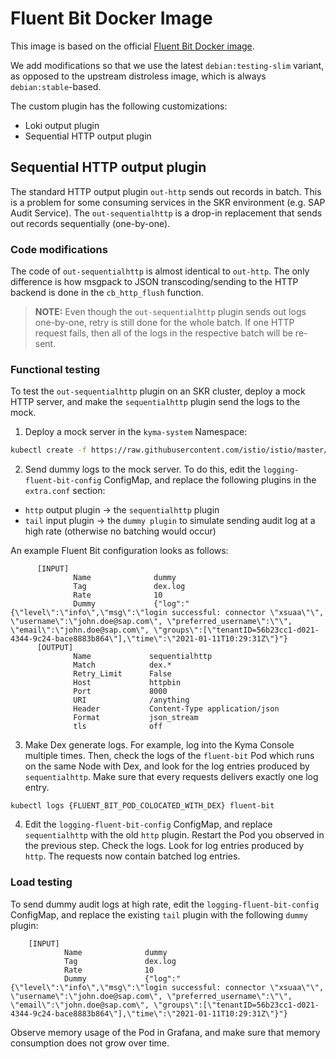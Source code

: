 # Fluent Bit Docker Image

This image is based on the official [Fluent Bit Docker image](https://github.com/fluent/fluent-bit/blob/v1.8.3/dockerfiles/Dockerfile.x86_64).

We add modifications so that we use the latest `debian:testing-slim` variant, as opposed to the upstream distroless image, which is always `debian:stable`-based.

The custom plugin has the following customizations:

* Loki output plugin
* Sequential HTTP output plugin

## Sequential HTTP output plugin

The standard HTTP output plugin `out-http` sends out records in batch. This is a problem for some consuming services in the SKR environment (e.g. SAP Audit Service).
The `out-sequentialhttp` is a drop-in replacement that sends out records sequentially (one-by-one).

### Code modifications

The code of `out-sequentialhttp` is almost identical to `out-http`. The only difference is how msgpack to JSON transcoding/sending to the HTTP backend is done in the `cb_http_flush` function.

> **NOTE:** Even though the `out-sequentialhttp` plugin sends out logs one-by-one, retry is still done for the whole batch. If one HTTP request fails, then all of the logs in the respective batch will be re-sent.

### Functional testing

To test the `out-sequentialhttp` plugin on an SKR cluster, deploy a mock HTTP server, and make the `sequentialhttp` plugin send the logs to the mock.

1. Deploy a mock server in the `kyma-system` Namespace:
```bash
kubectl create -f https://raw.githubusercontent.com/istio/istio/master/samples/httpbin/httpbin.yaml
```

2. Send dummy logs to the mock server. To do this, edit the `logging-fluent-bit-config` ConfigMap, and replace the following plugins in the `extra.conf` section:
* `http` output plugin → the `sequentialhttp` plugin
* `tail` input plugin → the `dummy plugin` to simulate sending audit log at a high rate (otherwise no batching would occur)

An example Fluent Bit configuration looks as follows:
```
      [INPUT]
              Name              dummy
              Tag               dex.log
              Rate              10
              Dummy             {"log":"{\"level\":\"info\",\"msg\":\"login successful: connector \"xsuaa\"\", \"username\":\"john.doe@sap.com\", \"preferred_username\":\"\", \"email\":\"john.doe@sap.com\", \"groups\":[\"tenantID=56b23cc1-d021-4344-9c24-bace8883b864\"],\"time\":\"2021-01-11T10:29:31Z\"}"}
      [OUTPUT]
              Name             sequentialhttp
              Match            dex.*
              Retry_Limit      False
              Host             httpbin
              Port             8000
              URI              /anything
              Header           Content-Type application/json
              Format           json_stream
              tls              off
```

3. Make Dex generate logs. For example, log into the Kyma Console multiple times. Then, check the logs of the `fluent-bit` Pod which runs on the same Node with Dex, and look for the log entries produced by `sequentialhttp`. Make sure that every requests delivers exactly one log entry.

```
kubectl logs {FLUENT_BIT_POD_COLOCATED_WITH_DEX} fluent-bit
```

4. Edit the `logging-fluent-bit-config` ConfigMap, and replace `sequentialhttp` with the old `http` plugin. Restart the Pod you observed in the previous step. Check the logs. Look for log entries produced by `http`. The requests now contain batched log entries. 

### Load testing

To send dummy audit logs at high rate, edit the `logging-fluent-bit-config` ConfigMap, and replace the existing `tail` plugin with the following `dummy` plugin:
```
    [INPUT]
            Name              dummy
            Tag               dex.log
            Rate              10
            Dummy             {"log":"{\"level\":\"info\",\"msg\":\"login successful: connector \"xsuaa\"\", \"username\":\"john.doe@sap.com\", \"preferred_username\":\"\", \"email\":\"john.doe@sap.com\", \"groups\":[\"tenantID=56b23cc1-d021-4344-9c24-bace8883b864\"],\"time\":\"2021-01-11T10:29:31Z\"}"}
```
Observe memory usage of the Pod in Grafana, and make sure that memory consumption does not grow over time.
